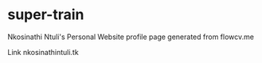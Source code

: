 # super-train
Nkosinathi Ntuli's Personal Website profile page generated from flowcv.me 

Link nkosinathintuli.tk
